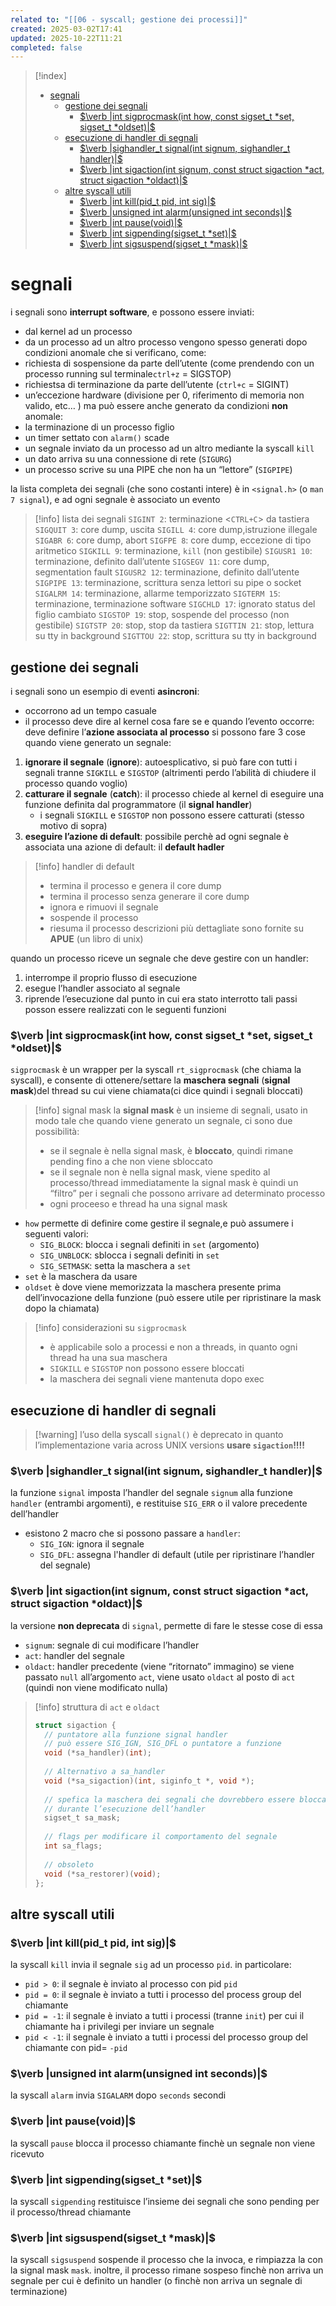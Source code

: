 ```yaml
---
related to: "[[06 - syscall; gestione dei processi]]"
created: 2025-03-02T17:41
updated: 2025-10-22T11:21
completed: false
---
```

>[!index]
>- [segnali](#segnali)
>	- [gestione dei segnali](#gestione%20dei%20segnali)
>		- [$\verb |int sigprocmask(int how, const sigset_t *set, sigset_t *oldset)|$](#$%5Cverb%20%7Cint%20sigprocmask(int%20how,%20const%20sigset_t%20*set,%20sigset_t%20*oldset)%7C$)
>	- [esecuzione di handler di segnali](#esecuzione%20di%20handler%20di%20segnali)
>		- [$\verb |sighandler_t signal(int signum, sighandler_t handler)|$](#$%5Cverb%20%7Csighandler_t%20signal(int%20signum,%20sighandler_t%20handler)%7C$)
>		- [$\verb |int sigaction(int signum, const struct sigaction *act, struct sigaction *oldact)|$](#$%5Cverb%20%7Cint%20sigaction(int%20signum,%20const%20struct%20sigaction%20*act,%20struct%20sigaction%20*oldact)%7C$)
>	- [altre syscall utili](#altre%20syscall%20utili)
>		- [$\verb |int kill(pid_t pid, int sig)|$](#$%5Cverb%20%7Cint%20kill(pid_t%20pid,%20int%20sig)%7C$)
>		- [$\verb |unsigned int alarm(unsigned int seconds)|$](#$%5Cverb%20%7Cunsigned%20int%20alarm(unsigned%20int%20seconds)%7C$)
>		- [$\verb |int pause(void)|$](#$%5Cverb%20%7Cint%20pause(void)%7C$)
>		- [$\verb |int sigpending(sigset_t *set)|$](#$%5Cverb%20%7Cint%20sigpending(sigset_t%20*set)%7C$)
>		- [$\verb |int sigsuspend(sigset_t *mask)|$](#$%5Cverb%20%7Cint%20sigsuspend(sigset_t%20*mask)%7C$)

# segnali
i segnali sono **interrupt software**, e possono essere inviati:
- dal kernel ad un processo
- da un processo ad un altro processo
vengono spesso generati dopo condizioni anomale che si verificano, come:
- richiesta di sospensione da parte dell’utente (come prendendo con un processo running sul terminale`ctrl+z` = SIGSTOP)
- richiestsa di terminazione da parte dell’utente (`ctrl+c` = SIGINT)
- un’eccezione hardware (divisione per 0, riferimento di memoria non valido, etc… )
ma può essere anche generato da condizioni **non** anomale:
- la terminazione di un processo figlio
- un timer settato con `alarm()` scade
- un segnale inviato da un processo ad un altro mediante la syscall `kill`
- un dato arriva su una connessione di rete (`SIGURG`)
- un processo scrive su una PIPE che non ha un “lettore” (`SIGPIPE`)

la lista completa dei segnali (che sono costanti intere) è in `<signal.h>` (o `man 7 signal`), e ad ogni segnale è associato un evento
>[!info] lista dei segnali
`SIGINT 2`: terminazione <`CTRL+C`> da tastiera
`SIGQUIT 3`: core dump, uscita
`SIGILL 4`: core dump,istruzione illegale
`SIGABR 6`: core dump, abort
`SIGFPE 8`: core dump, eccezione di tipo aritmetico
`SIGKILL 9`: terminazione, `kill` (non gestibile)
`SIGUSR1 10`: terminazione, definito dall’utente
`SIGSEGV 11`: core dump, segmentation fault
`SIGUSR2 12`: terminazione, definito dall’utente
`SIGPIPE 13`: terminazione, scrittura senza lettori su pipe o socket
`SIGALRM 14`: terminazione, allarme temporizzato
`SIGTERM 15`: terminazione, terminazione software
`SIGCHLD 17`: ignorato status del figlio cambiato
`SIGSTOP 19`: stop, sospende del processo (non gestibile)
`SIGTSTP 20`: stop, stop da tastiera
`SIGTTIN 21`: stop, lettura su tty in background
`SIGTTOU 22`: stop, scrittura su tty in background

## gestione dei segnali
i segnali sono un esempio di eventi **asincroni**:
- occorrono ad un tempo casuale
- il processo deve dire al kernel cosa fare se e quando l’evento occorre: deve definire l’**azione associata al processo**
si possono fare 3 cose quando viene generato un segnale:
1. **ignorare il segnale** (**ignore**): autoesplicativo, si può fare con tutti i segnali tranne `SIGKILL` e `SIGSTOP` (altrimenti perdo l’abilità di chiudere il processo quando voglio)
2. **catturare il segnale** (**catch**): il processo chiede al kernel di eseguire una funzione definita dal programmatore (il **signal handler**)
	- i segnali `SIGKILL` e `SIGSTOP` non possono essere catturati (stesso motivo di sopra)
3. **eseguire l’azione di default**: possibile perchè ad ogni segnale è associata una azione di default: il **default hadler**
>[!info] handler di default
>- termina il processo e genera il core dump
>- termina il processo senza generare il core dump
>- ignora e rimuovi il segnale
>- sospende il processo
>- riesuma il processo 
descrizioni più dettagliate sono fornite su **APUE** (un libro di unix)

quando un processo riceve un segnale che deve gestire con un handler:
1. interrompe il proprio flusso di esecuzione
2. esegue l’handler associato al segnale
3. riprende l’esecuzione dal punto in cui era stato interrotto
tali passi posson essere realizzati con le seguenti funzioni
### $\verb |int sigprocmask(int how, const sigset_t *set, sigset_t *oldset)|$
`sigprocmask` è un wrapper per la syscall `rt_sigprocmask` (che chiama la syscall), e consente di ottenere/settare la **maschera segnali** (**signal mask**)del thread su cui viene chiamata(ci dice quindi i segnali bloccati)
>[!info] signal mask
la **signal mask** è un insieme di segnali, usato in modo tale che quando viene generato un segnale, ci sono due possibilità:
>- se il segnale è nella signal mask, è **bloccato**, quindi rimane pending fino a che non viene sbloccato
>- se il segnale non è nella signal mask, viene spedito al processo/thread immediatamente
>la signal mask è quindi un “filtro” per i segnali che possono arrivare ad determinato processo
 >- ogni proceeso e thread ha una signal mask
- `how` permette di definire come gestire il segnale,e può assumere i seguenti valori:
	- `SIG_BLOCK`: blocca i segnali definiti in `set` (argomento)
	- `SIG_UNBLOCK`: sblocca i segnali definiti in `set`
	- `SIG_SETMASK`: setta la maschera a `set`
- `set` è la maschera da usare
- `oldset` è dove viene memorizzata la maschera presente prima dell’invocazione della funzione (può essere utile per ripristinare la mask dopo la chiamata)
>[!info] considerazioni su `sigprocmask`
>- è applicabile solo a processi e non a threads, in quanto ogni thread ha una sua maschera
>- `SIGKILL` e `SIGSTOP` non possono essere bloccati
>- la maschera dei segnali viene mantenuta dopo exec
## esecuzione di handler di segnali
>[!warning] l’uso della syscall `signal()` è deprecato in quanto l’implementazione varia across UNIX versions
> **usare `sigaction`!!!!**

### $\verb |sighandler_t signal(int signum, sighandler_t handler)|$
la funzione `signal` imposta l’handler del segnale `signum` alla funzione `handler` (entrambi argomenti), e restituise `SIG_ERR` o il valore precedente dell’handler
- esistono 2 macro che si possono passare a `handler`:
	- `SIG_IGN`: ignora il segnale
	- `SIG_DFL`: assegna l'handler di default (utile per ripristinare l’handler del segnale)
### $\verb |int sigaction(int signum, const struct sigaction *act, struct sigaction *oldact)|$
la versione **non deprecata** di `signal`, permette di fare le stesse cose di essa
- `signum`: segnale di cui modificare l’handler
- `act`: handler del segnale 
- `oldact`: handler precedente (viene “ritornato” immagino)
se viene passato `null` all’argomento `act`, viene usato `oldact` al posto di `act` (quindi non viene modificato nulla)
>[!info] struttura di `act` e `oldact`
>```c
>struct sigaction {
>	// puntatore alla funzione signal handler
>	// può essere SIG_IGN, SIG_DFL o puntatore a funzione
>	void (*sa_handler)(int);
>	
>	// Alternativo a sa_handler
>	void (*sa_sigaction)(int, siginfo_t *, void *);
>	
>	// spefica la maschera dei segnali che dovrebbero essere bloccati 
>	// durante l’esecuzione dell’handler
>	sigset_t sa_mask;
>	
>	// flags per modificare il comportamento del segnale
>	int sa_flags;
>	
>	// obsoleto
>	void (*sa_restorer)(void);
>};

## altre syscall utili
### $\verb |int kill(pid_t pid, int sig)|$
la syscall `kill` invia il segnale `sig` ad un processo `pid`.
in particolare:
- `pid > 0`: il segnale è inviato al processo con pid `pid`
- `pid = 0`: il segnale è inviato a tutti i processo del process group del chiamante
- `pid = -1`: il segnale è inviato a tutti i processi (tranne `init`) per cui il chiamante ha i privilegi per inviare un segnale
- `pid < -1`: il segnale è inviato a tutti i processi del processo group del chiamante con pid= `-pid`
### $\verb |unsigned int alarm(unsigned int seconds)|$
la syscall `alarm` invia `SIGALARM` dopo `seconds` secondi
### $\verb |int pause(void)|$
la syscall `pause` blocca il processo chiamante finchè un segnale non viene ricevuto
### $\verb |int sigpending(sigset_t *set)|$
la syscall `sigpending` restituisce l’insieme dei segnali che sono pending per il processo/thread chiamante 
### $\verb |int sigsuspend(sigset_t *mask)|$
la syscall `sigsuspend` sospende il processo che la invoca, e rimpiazza la con la signal mask `mask`. inoltre, il processo rimane sospeso finchè non arriva un segnale per cui è definito un handler (o finchè non arriva un segnale di terminazione)